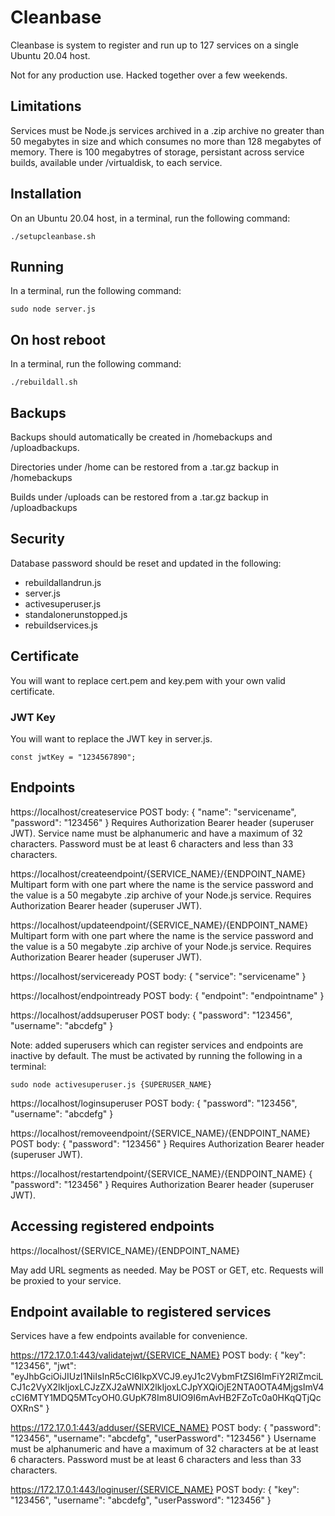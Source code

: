 # Cleanbase

Cleanbase is system to register and run up to 127 services on a single Ubuntu 20.04 host.

Not for any production use. Hacked together over a few weekends.

## Limitations

Services must be Node.js services archived in a .zip archive no greater than 50 megabytes in size and which consumes no more than 128 megabytes of memory.
There is 100 megabytres of storage, persistant across service builds, available under /virtualdisk, to each service.

## Installation

On an Ubuntu 20.04 host, in a terminal, run the following command:

```
./setupcleanbase.sh
```

## Running

In a terminal, run the following command:

```
sudo node server.js
```

## On host reboot

In a terminal, run the following command:

```
./rebuildall.sh
```

## Backups

Backups should automatically be created in /homebackups and /uploadbackups.

Directories under /home can be restored from a .tar.gz backup in /homebackups

Builds under /uploads can be restored from a .tar.gz backup in /uploadbackups

## Security

Database password should be reset and updated in the following:
- rebuildallandrun.js
- server.js
- activesuperuser.js
- standalonerunstopped.js
- rebuildservices.js

## Certificate

You will want to replace cert.pem and key.pem with your own valid certificate.

### JWT Key

You will want to replace the JWT key in server.js.

```
const jwtKey = "1234567890";
```

## Endpoints

https://localhost/createservice
POST body:
{
	"name": "servicename",
	"password": "123456"
}
Requires Authorization Bearer header (superuser JWT).
Service name must be alphanumeric and have a maximum of 32 characters. Password must be at least 6 characters and less than 33 characters.

https://localhost/createendpoint/{SERVICE_NAME}/{ENDPOINT_NAME}
Multipart form with one part where the name is the service password and the value is a 50 megabyte .zip archive of your Node.js service.
Requires Authorization Bearer header (superuser JWT).

https://localhost/updateendpoint/{SERVICE_NAME}/{ENDPOINT_NAME}
Multipart form with one part where the name is the service password and the value is a 50 megabyte .zip archive of your Node.js service.
Requires Authorization Bearer header (superuser JWT).

https://localhost/serviceready
POST body:
{
	"service": "servicename"
}

https://localhost/endpointready
POST body:
{
	"endpoint": "endpointname"
}

https://localhost/addsuperuser
POST body:
{
	"password": "123456",
	"username": "abcdefg"
}

Note: added superusers which can register services and endpoints are inactive by default. The must be activated by running the following in a terminal:

```
sudo node activesuperuser.js {SUPERUSER_NAME}
```

https://localhost/loginsuperuser
POST body:
{
	"password": "123456",
	"username": "abcdefg"
}

https://localhost/removeendpoint/{SERVICE_NAME}/{ENDPOINT_NAME}
POST body:
{
	"password": "123456"
}
Requires Authorization Bearer header (superuser JWT).

https://localhost/restartendpoint/{SERVICE_NAME}/{ENDPOINT_NAME}
{
	"password": "123456"
}
Requires Authorization Bearer header (superuser JWT).

## Accessing registered endpoints

https://localhost/{SERVICE_NAME}/{ENDPOINT_NAME}

May add URL segments as needed. May be POST or GET, etc. Requests will be proxied to your service.

## Endpoint available to registered services

Services have a few endpoints available for convenience.

https://172.17.0.1:443/validatejwt/{SERVICE_NAME}
POST body:
{
	"key": "123456",
	"jwt": "eyJhbGciOiJIUzI1NiIsInR5cCI6IkpXVCJ9.eyJ1c2VybmFtZSI6ImFiY2RlZmciLCJ1c2VyX2lkIjoxLCJzZXJ2aWNlX2lkIjoxLCJpYXQiOjE2NTA0OTA4MjgsImV4cCI6MTY1MDQ5MTcyOH0.GUpK78Im8UIO9I6mAvHB2FZoTc0a0HKqQTjQcOXRnS"
}

https://172.17.0.1:443/adduser/{SERVICE_NAME}
POST body:
{
	"password": "123456",
	"username": "abcdefg",
	"userPassword": "123456"
}
Username must be alphanumeric and have a maximum of 32 characters at be at least 6 characters. Password must be at least 6 characters and less than 33 characters.

https://172.17.0.1:443/loginuser/{SERVICE_NAME}
POST body:
{
	"key": "123456",
	"username": "abcdefg",
	"userPassword": "123456"
}
